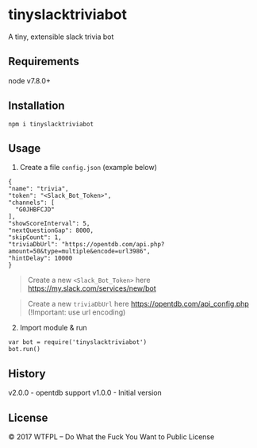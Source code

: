 # tinyslacktriviabot

A tiny, extensible slack trivia bot

## Requirements

node v7.8.0+

## Installation

```npm i tinyslacktriviabot```

## Usage

1. Create a file `config.json` (example below)
  ```
{
  "name": "trivia",
  "token": "<Slack_Bot_Token>",
  "channels": [
    "G0JHBFCJD"
  ],
  "showScoreInterval": 5,
  "nextQuestionGap": 8000,
  "skipCount": 1,
  "triviaDbUrl": "https://opentdb.com/api.php?amount=50&type=multiple&encode=url3986",
  "hintDelay": 10000
}
 ```
 > Create a new `<Slack_Bot_Token>` here https://my.slack.com/services/new/bot

 > Create a new `triviaDbUrl` here https://opentdb.com/api_config.php (!Important: use url encoding)
 
 2. Import module & run
 
 ```
var bot = require('tinyslacktriviabot')
bot.run()
```

## History

v2.0.0 - opentdb support
v1.0.0 - Initial version

## License

© 2017 WTFPL – Do What the Fuck You Want to Public License
